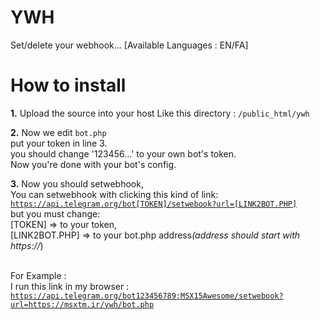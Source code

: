 # YWH
Set/delete your webhook... [Available Languages : EN/FA]

# How to install
<b>1.</b> Upload the source into your host
Like this directory : <code>/public_html/ywh</code><br />

<b>2.</b> Now we edit <code>bot.php</code><br />
put your token in line 3.<br />
you should change '123456...' to your own bot's token.<br />
Now you're done with your bot's config.<br />

<b>3.</b> Now you should setwebhook, <br />
You can setwebhook with clicking this kind of link:<br />
<code>https://api.telegram.org/bot[TOKEN]/setwebook?url=[LINK2BOT.PHP]</code><br />
but you must change:<br />
[TOKEN] => to your token,<br />
[LINK2BOT.PHP] => to your bot.php address<i>(address should start with https://</i>)<br /><br />

For Example :<br />
I run this link in my browser :<br />
<code>https://api.telegram.org/bot123456789:MSX15Awesome/setwebook?url=https://msxtm.ir/ywh/bot.php</code>
